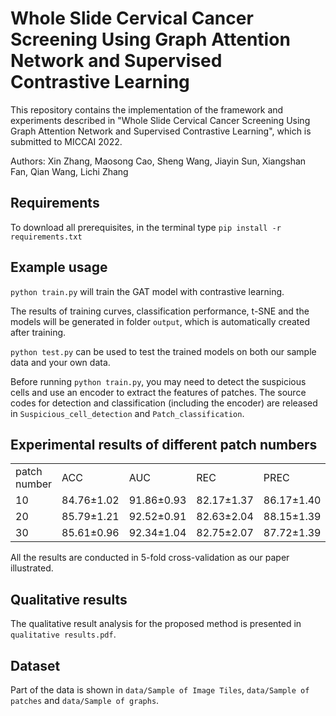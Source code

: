 # Whole Slide Cervical Cancer Screening Using Graph Attention Network and Supervised Contrastive Learning

This repository contains the implementation of the framework and experiments described in "Whole Slide Cervical Cancer Screening Using Graph Attention Network and Supervised Contrastive Learning", which is submitted to MICCAI 2022.

Authors: Xin Zhang, Maosong Cao, Sheng Wang, Jiayin Sun, Xiangshan Fan, Qian Wang, Lichi Zhang



## Requirements

To download all prerequisites, in the terminal type
`pip install -r requirements.txt`



## Example usage

`python train.py` will train the GAT model with contrastive learning.

 The results of training curves, classification performance, t-SNE and the models will be generated in folder `output`, which is automatically created after training. 

 `python test.py` can be used to test the trained models on both our sample data and your own data.

Before running `python train.py`, you may need to detect the suspicious cells and use an encoder to extract the features of patches. The source codes for detection and classification (including the encoder) are released in `Suspicious_cell_detection` and `Patch_classification`.

## Experimental results of different patch numbers
 

<table>
    <tr>
        <td>patch number</td>
        <td>ACC</td>
        <td>AUC</td>
        <td>REC</td>
        <td>PREC</td>
        <td>F1</td>
    </tr>
    <tr>
        <td>10</td>
        <td>84.76±1.02</td>
        <td>91.86±0.93</td>
        <td>82.17±1.37</td>
        <td>86.17±1.40</td>
        <td>84.40±0.95</td>
    </tr>
    <tr>
        <td>20</td>
        <td>85.79±1.21</td>
        <td>92.52±0.91</td>
        <td>82.63±2.04</td>
        <td>88.15±1.39</td>
        <td>85.28±1.27</td>
    </tr>
    <tr>
        <td>30</td>
        <td>85.61±0.96</td>
        <td>92.34±1.04</td>
        <td>82.75±2.07</td>
        <td>87.72±1.39</td>
        <td>85.13±1.02</td>
    </tr>
</table>

All the results are conducted in 5-fold cross-validation as our paper illustrated.

## Qualitative results

The qualitative result analysis for the proposed method is presented in `qualitative results.pdf`.

## Dataset

Part of the data is shown in `data/Sample of Image Tiles`, `data/Sample of patches` and `data/Sample of graphs`. 

